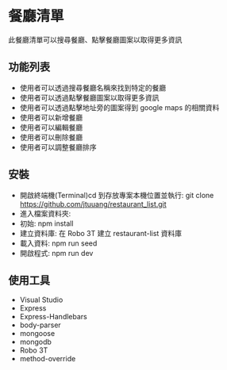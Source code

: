 # 餐廳清單
此餐廳清單可以搜尋餐廳、點擊餐廳圖案以取得更多資訊

## 功能列表
- 使用者可以透過搜尋餐廳名稱來找到特定的餐廳
- 使用者可以透過點擊餐廳圖案以取得更多資訊
- 使用者可以透過點擊地址旁的圖案得到 google maps 的相關資料
- 使用者可以新增餐廳
- 使用者可以編輯餐廳
- 使用者可以刪除餐廳
- 使用者可以調整餐廳排序

## 安裝
- 開啟終端機(Terminal)cd 到存放專案本機位置並執行:
git clone https://github.com/jtuuang/restaurant_list.git
- 進入檔案資料夾:
- 初始: npm install
- 建立資料庫: 在 Robo 3T 建立 restaurant-list 資料庫
- 載入資料: npm run seed
- 開啟程式: npm run dev

## 使用工具
- Visual Studio
- Express
- Express-Handlebars
- body-parser
- mongoose
- mongodb
- Robo 3T
- method-override